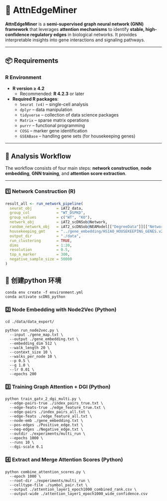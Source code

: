 # 🌟 AttnEdgeMiner

**AttnEdgeMiner** is a **semi-supervised graph neural network (GNN) framework** that leverages **attention mechanisms** to identify **stable, high-confidence regulatory edges** in biological networks. It provides interpretable insights into gene interactions and signaling pathways.  

---

## 📦 Requirements

### R Environment

- **R version ≥ 4.2**  
  - Recommended: **R 4.2.3** or later  
- **Required R packages**:  
  - `Seurat (v4)` – single-cell analysis  
  - `dplyr` – data manipulation  
  - `tidyverse` – collection of data science packages  
  - `Matrix` – sparse matrix operations  
  - `purrr` – functional programming  
  - `COSG` – marker gene identification  
  - `GSEABase` – handling gene sets (for housekeeping genes)

---

## 🔹 Analysis Workflow

The workflow consists of four main steps: **network construction**, **node embedding**, **GNN training**, and **attention score extraction**.

---

### 1️⃣ Network Construction (R)

```r
result_all <- run_network_pipeline(
  seurat_obj           = iAT2_data,
  group_col            = "WT_DSPKD",
  group_values         = c("WT", "KO"),
  network_obj          = iAT2_scDNSob@Network,
  random_network_obj   = iAT2_scDNSob@NEAModel[["DegreeData"]][["Network"]],
  housekeeping_gmt     = "../gene_embedding/HSIAO_HOUSEKEEPING_GENES.v2025.1.Hs.gmt",
  output_dir           = "./data",
  run_clustering       = TRUE,
  dims                 = 1:20,
  resolution           = 0.5,
  top_n_marker         = 300,
  negative_sample_size = 50000
)
```

## 🔹 创建python 环境
```
conda env create -f environment.yml
conda activate scDNS_python
```


### 2️⃣ Node Embedding with Node2Vec (Python)
```
cd ./data/data_export/

python run_node2vec.py \
  --input ./gene_map.txt \
  --output ./gene_embedding.txt \
  --embedding_dim 512 \
  --walk_length 20 \
  --context_size 10 \
  --walks_per_node 10 \
  --p 0.5 \
  --q 1.0 \
  --lr 0.01 \
  --epochs 200
```

### 3️⃣ Training Graph Attention + DGI (Python)
```
python train_gatv_2_dgi_multi.py \
  --edge-pairs-true ./index_pairs_true.txt \
  --edge-feats-true ./edge_feature_true.txt \
  --edge-pairs ./index_pairs_all.txt \
  --edge-feats ./edge_feature_all.txt \
  --node-emb ./gene_embedding.txt \
  --pos-edges ./Positive_edge.txt \
  --neg-edges ./Negative_edge.txt \
  --outdir ./experiments/multi_run \
  --epochs 1000 \
  --runs 10 \
  --dgi-scale 0.1
```

### 4️⃣ Extract and Merge Attention Scores (Python)
```
python combine_attention_scores.py \
  --epoch 1000 \
  --root-dir ./experiments/multi_run \
  --celltype-file ./symbol_pair.txt \
  --output ./attention_layer1_epoch1000_combined_rank.csv \
  --output-wide ./attention_layer1_epoch1000_wide_confidence.csv
```





